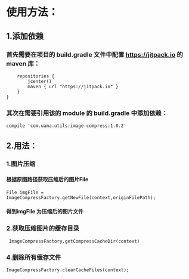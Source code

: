 # 使用方法：

## 1.添加依赖  
### 首先需要在项目的 build.gradle 文件中配置 https://jitpack.io 的 maven 库：
```allprojects {
    repositories {
        jcenter()
        maven { url "https://jitpack.io" }
    }
}
```
### 其次在需要引用该的 module 的 build.gradle 中添加依赖：
```
compile 'com.uama.utils:image-compress:1.0.2'
```
## 2.用法：
### 1.图片压缩  
#### 根据原图路径获取压缩后的图片File
```
File imgFile = ImageCompressFactory.getNewFile(context,originFilePath);
```
#### 得到imgFile 为压缩后的图片文件

### 2.获取压缩图片的缓存目录
```
 ImageCompressFactory.getCompressCacheDir(context)
 ```
 ### 4.删除所有缓存文件
 ```
 ImageCompressFactory.clearCacheFiles(context);
 ```




